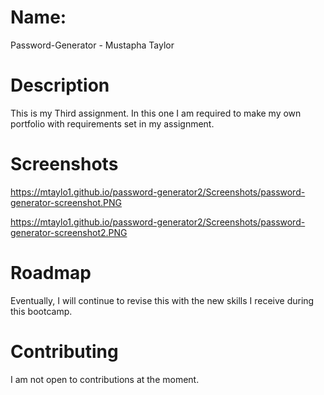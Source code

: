 # Name:  
Password-Generator - Mustapha Taylor    

# Description
This is my Third assignment. In this one I am required to make my own portfolio with requirements set in my assignment.

# Screenshots
https://mtaylo1.github.io/password-generator2/Screenshots/password-generator-screenshot.PNG

https://mtaylo1.github.io/password-generator2/Screenshots/password-generator-screenshot2.PNG

# Roadmap
Eventually, I will continue to revise this with the new skills I receive during this bootcamp.

# Contributing 
I am not open to contributions at the moment. 


